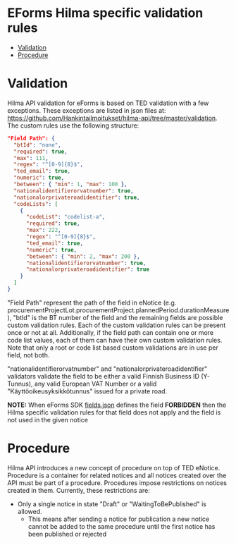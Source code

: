 # EForms Hilma specific validation rules
* [Validation](#custom-validation)
* [Procedure](#procedure)

# Validation
<a name="custom-validation"></a>
Hilma API validation for eForms is based on TED validation with a few exceptions. These exceptions are listed in json files at: https://github.com/Hankintailmoitukset/hilma-api/tree/master/validation.
The custom rules use the following structure:
```json
"Field Path": {
  "btId": "none",
  "required": true,
  "max": 111,
  "regex": "^[0-9]{8}$",
  "ted_email": true,
  "numeric": true,
  "between": { "min": 1, "max": 100 },
  "nationalidentifierorvatnumber": true,
  "nationalorprivateroadidentifier": true,
  "codeLists": [
    {
      "codeList": "codelist-a",
      "required": true,
      "max": 222,
      "regex": "^[0-9]{8}$",
      "ted_email": true,
      "numeric": true,
      "between": { "min": 2, "max": 200 },
      "nationalidentifierorvatnumber": true,
      "nationalorprivateroadidentifier": true
    }
  ]
}
```
"Field Path" represent the path of the field in eNotice (e.g. procurementProjectLot.procurementProject.plannedPeriod.durationMeasure), "btId" is the BT number of the field and the remaining fields are possible custom validation rules. 
Each of the custom validation rules can be present once or not at all. Additionally, if the field path can contain one or more code list values, each of them can have their own custom validation rules. 
Note that only a root or code list based custom validations are in use per field, not both.

"nationalidentifierorvatnumber" and "nationalorprivateroadidentifier" validators validate the field to be either a valid Finnish Business ID (Y-Tunnus), any valid European VAT Number or a valid "Käyttöoikeusyksikkötunnus" issued for a private road.

**NOTE:** When eForms SDK [fields.json](https://github.com/OP-TED/eForms-SDK/blob/develop/fields/fields.json) defines the field **FORBIDDEN** then the Hilma specific validation rules for that field does not apply and the field is not used in the given notice 

# Procedure
<a name="Procedure"></a>
Hilma API introduces a new concept of procedure on top of TED eNotice. 
Procedure is a container for related notices and all notices created over the API must be part of a procedure.
Procedures impose restrictions on notices created in them. Currently, these restrictions are:
  * Only a single notice in state "Draft" or "WaitingToBePublished" is allowed.
    * This means after sending a notice for publication a new notice cannot be added to the same procedure until the first
notice has been published or rejected
